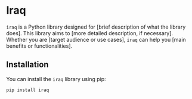 # Iraq

`iraq` is a Python library designed for [brief description of what the library does]. This library aims to [more detailed description, if necessary]. Whether you are [target audience or use cases], `iraq` can help you [main benefits or functionalities].

## Installation

You can install the `iraq` library using pip:

```bash
pip install iraq
